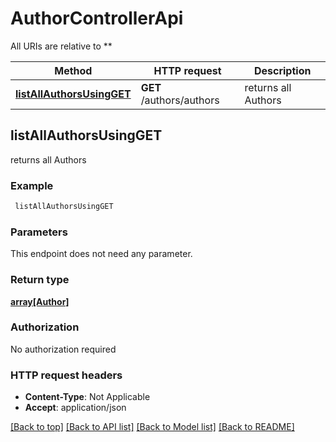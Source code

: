 # AuthorControllerApi

All URIs are relative to **

Method | HTTP request | Description
------------- | ------------- | -------------
[**listAllAuthorsUsingGET**](AuthorControllerApi.md#listAllAuthorsUsingGET) | **GET** /authors/authors | returns all Authors


## **listAllAuthorsUsingGET**

returns all Authors

### Example
```bash
 listAllAuthorsUsingGET
```

### Parameters
This endpoint does not need any parameter.

### Return type

[**array[Author]**](Author.md)

### Authorization

No authorization required

### HTTP request headers

 - **Content-Type**: Not Applicable
 - **Accept**: application/json

[[Back to top]](#) [[Back to API list]](../README.md#documentation-for-api-endpoints) [[Back to Model list]](../README.md#documentation-for-models) [[Back to README]](../README.md)

